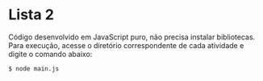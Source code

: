 # Lista 2

Código desenvolvido em JavaScript puro, não precisa instalar bibliotecas.    
Para execução, acesse o diretório correspondente de cada atividade e digite o comando abaixo:

~~~shellscript
$ node main.js
~~~
